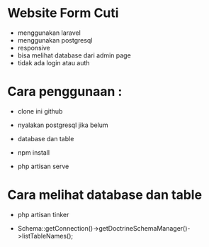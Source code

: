 # Website Form Cuti

- menggunakan laravel
- menggunakan postgresql
- responsive
- bisa melihat database dari admin page
- tidak ada login atau auth



# Cara penggunaan :

- clone ini github

- nyalakan postgresql jika belum

- database dan table

- npm install

- php artisan serve



# Cara melihat database dan table

- php artisan tinker

- Schema::getConnection()->getDoctrineSchemaManager()->listTableNames();
